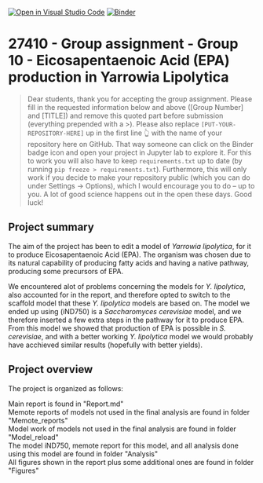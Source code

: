 [![Open in Visual Studio Code](https://classroom.github.com/assets/open-in-vscode-718a45dd9cf7e7f842a935f5ebbe5719a5e09af4491e668f4dbf3b35d5cca122.svg)](https://classroom.github.com/online_ide?assignment_repo_id=12060745&assignment_repo_type=AssignmentRepo)
[![Binder](https://mybinder.org/badge_logo.svg)](https://mybinder.org/v2/gh/27410/[PUT-YOUR-REPOSITORY-HERE]/main)

# 27410 - Group assignment - Group 10 - Eicosapentaenoic Acid (EPA) production in Yarrowia Lipolytica

> Dear students, thank you for accepting the group assignment. Please fill in the
> requested information below and above ([Group Number] and [TITLE]) and remove this quoted part before submission (everything prepended with a >).
> Please also replace `[PUT-YOUR-REPOSITORY-HERE]` up in the first line 👆 with the name of your repository here on GitHub.
> That way someone can click on the Binder badge icon and open your project in Jupyter lab to explore it.
> For this to work you will also have to keep `requirements.txt` up to date (by running `pip freeze > requirements.txt`).
> Furthermore, this will only work if you decide to make your repository public (which you can do under Settings -> Options),
> which I would encourage you to do – up to you. A lot of good science happens out in the open these days.
> Good luck!

## Project summary
The aim of the project has been to edit a model of *Yarrowia lipolytica*, for it to produce Eicosapentaenoic Acid (EPA). The organism was chosen due to its natural capability of producing fatty acids and having a native pathway, producing some precursors of EPA. 

We encountered alot of problems concerning the models for *Y. lipolytica*, also accounted for in the report, and therefore opted to switch to the scaffold model that these *Y. lipolytica* models are based on. The model we ended up using (iND750) is a *Saccharomyces cerevisiae* model, and we therefore inserted a few extra steps in the pathway for it to produce EPA. From this model we showed that production of EPA is possible in *S. cerevisiae*, and with a better working *Y. lipolytica* model we would probably have acchieved similar results (hopefully with better yields).

## Project overview
The project is organized as follows:

Main report is found in "Report.md"  
Memote reports of models not used in the final analysis are found in folder "Memote_reports"  
Model work of models not used in the final analysis are found in folder "Model_reload"  
The model iND750, memote report for this model, and all analysis done using this model are found in folder "Analysis"  
All figures shown in the report plus some additional ones are found in folder "Figures"  
